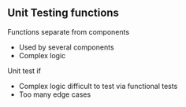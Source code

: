 ## Unit Testing functions 
Functions separate from components
- Used by several components
- Complex logic

Unit test if
- Complex logic difficult to test via functional tests
- Too many edge cases